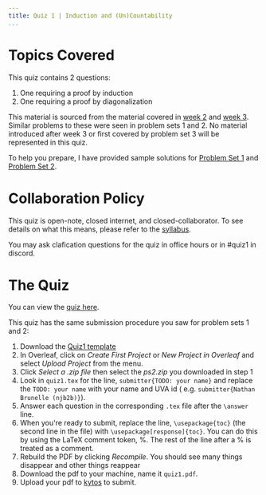 ```yaml
---
title: Quiz 1 | Induction and (Un)Countability
...
```


# Topics Covered

This quiz contains 2 questions:

1. One requiring a proof by induction
1. One requiring a proof by diagonalization

This material is sourced from the material covered in [week 2](/week2.html) and [week 3](/week3.html). Similar problems to these were seen in problem sets 1 and 2. No material introduced after week 3 or first covered by problem set 3 will be represented in this quiz.

To help you prepare, I have provided sample solutions for [Problem Set 1](/files/ps/ps1_solutions.pdf) and [Problem Set 2](/files/ps/ps2_solutions.pdf).

# Collaboration Policy

This quiz is open-note, closed internet, and closed-collaborator. To see details on what this means, please refer to the [syllabus](/syllabus.html).

You may ask clafication questions for the quiz in office hours or in #quiz1 in discord.

# The Quiz

You can view the [quiz here](/files/ps/quiz1_blank.pdf).

This quiz has the same submission procedure you saw for problem sets 1 and 2: 

1. Download the [Quiz1 template](https://www.cs.virginia.edu/~njb2b/cstheory/s2022/files/ps/quiz.zip)
1. In Overleaf, click on *Create First Project* or *New Project in Overleaf* and select *Upload Project* from the menu.
1. Click *Select a .zip file* then select the *ps2.zip* you downloaded in step 1
1. Look in `quiz1.tex` for the line, `submitter{TODO: your name}` and replace the `TODO: your name` with  your name and UVA id ( e.g. `submitter{Nathan Brunelle (njb2b)}`).
1. Answer each question in the corresponding `.tex` file after the `\answer` line. 
1. When you're ready to submit, replace the line, `\usepackage{toc}` (the second line in the file) with `\usepackage[response]{toc}`. You can do this by using the LaTeX comment token, %. The rest of the line after a % is treated as a comment. 
1. Rebuild the PDF by clicking *Recompile*. You should see many things disappear and other things reappear
1. Download the pdf to your machine, name it `quiz1.pdf`.
1. Upload your pdf to [kytos](https://kytos.cs.virginia.edu/cstheory) to submit.


